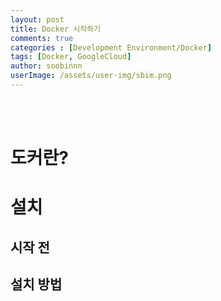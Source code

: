 ```yaml
---
layout: post
title: Docker 시작하기
comments: true
categories : [Development Environment/Docker]
tags: [Docker, GoogleCloud]
author: soobinnn
userImage: /assets/user-img/sbim.png
---
```


<br><br>

# 도커란?

# 설치
## 시작 전

## 설치 방법

